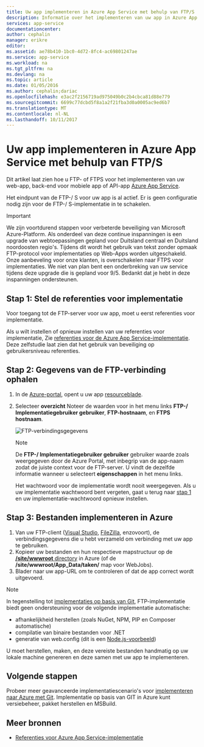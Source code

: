 ```yaml
---
title: Uw app implementeren in Azure App Service met behulp van FTP/S | Microsoft Docs
description: Informatie over het implementeren van uw app in Azure App Service met behulp van de FTP- of FTPS.
services: app-service
documentationcenter: 
author: cephalin
manager: erikre
editor: 
ms.assetid: ae78b410-1bc0-4d72-8fc4-ac69801247ae
ms.service: app-service
ms.workload: na
ms.tgt_pltfrm: na
ms.devlang: na
ms.topic: article
ms.date: 01/05/2016
ms.author: cephalin;dariac
ms.openlocfilehash: e3ac2f2156719ad975049b0c2b4cbca81d88e779
ms.sourcegitcommit: 6699c77dcbd5f8a1a2f21fba3d0a0005ac9ed6b7
ms.translationtype: MT
ms.contentlocale: nl-NL
ms.lasthandoff: 10/11/2017
---
```

# <a name="deploy-your-app-to-azure-app-service-using-ftps"></a>Uw app implementeren in Azure App Service met behulp van FTP/S

Dit artikel laat zien hoe u FTP- of FTPS voor het implementeren van uw web-app, back-end voor mobiele app of API-app [Azure App Service](http://go.microsoft.com/fwlink/?LinkId=529714).

Het eindpunt van de FTP-/ S voor uw app is al actief. Er is geen configuratie nodig zijn voor de FTP-/ S-implementatie in te schakelen.

> [!IMPORTANT]
> We zijn voortdurend stappen voor verbeterde beveiliging van Microsoft Azure-Platform. Als onderdeel van deze continue inspanningen is een upgrade van webtoepassingen gepland voor Duitsland centraal en Duitsland noordoosten regio's. Tijdens dit wordt het gebruik van tekst zonder opmaak FTP-protocol voor implementaties op Web-Apps worden uitgeschakeld. Onze aanbeveling voor onze klanten, is overschakelen naar FTPS voor implementaties. We niet van plan bent een onderbreking van uw service tijdens deze upgrade die is gepland voor 9/5. Bedankt dat je hebt in deze inspanningen ondersteunen.

<a name="step1"></a>
## <a name="step-1-set-deployment-credentials"></a>Stap 1: Stel de referenties voor implementatie

Voor toegang tot de FTP-server voor uw app, moet u eerst referenties voor implementatie. 

Als u wilt instellen of opnieuw instellen van uw referenties voor implementatie, Zie [referenties voor de Azure App Service-implementatie](app-service-deployment-credentials.md). Deze zelfstudie laat zien dat het gebruik van beveiliging op gebruikersniveau referenties.

## <a name="step-2-get-ftp-connection-information"></a>Stap 2: Gegevens van de FTP-verbinding ophalen

1. In de [Azure-portal](https://portal.azure.com), opent u uw app [resourceblade](../azure-resource-manager/resource-group-portal.md#manage-resources).
2. Selecteer **overzicht** Noteer de waarden voor in het menu links **FTP-/ Implementatiegebruiker gebruiker**, **FTP-hostnaam**, en **FTPS hostnaam**. 

    ![FTP-verbindingsgegevens](./media/app-service-deploy-ftp/FTP-Connection-Info.PNG)

    > [!NOTE]
    > De **FTP-/ Implementatiegebruiker gebruiker** gebruiker waarde zoals weergegeven door de Azure Portal, met inbegrip van de app-naam zodat de juiste context voor de FTP-server.
    > U vindt de dezelfde informatie wanneer u selecteert **eigenschappen** in het menu links. 
    >
    > Het wachtwoord voor de implementatie wordt nooit weergegeven. Als u uw implementatie wachtwoord bent vergeten, gaat u terug naar [stap 1](#step1) en uw implementatie-wachtwoord opnieuw instellen.
    >
    >

## <a name="step-3-deploy-files-to-azure"></a>Stap 3: Bestanden implementeren in Azure

1. Van uw FTP-client ([Visual Studio](https://www.visualstudio.com/vs/community/), [FileZilla](https://filezilla-project.org/download.php?type=client), enzovoort), de verbindingsgegevens die u hebt verzameld om verbinding met uw app te gebruiken.
3. Kopieer uw bestanden en hun respectieve mapstructuur op de [ **/site/wwwroot** directory](https://github.com/projectkudu/kudu/wiki/File-structure-on-azure) in Azure (of de **/site/wwwroot/App_Data/taken/** map voor WebJobs).
4. Blader naar uw app-URL om te controleren of dat de app correct wordt uitgevoerd. 

> [!NOTE] 
> In tegenstelling tot [implementaties op basis van Git](app-service-deploy-local-git.md), FTP-implementatie biedt geen ondersteuning voor de volgende implementatie automatische: 
>
> - afhankelijkheid herstellen (zoals NuGet, NPM, PIP en Composer automatische)
> - compilatie van binaire bestanden voor .NET
> - generatie van web.config (dit is een [Node.js-voorbeeld](https://github.com/projectkudu/kudu/wiki/Using-a-custom-web.config-for-Node-apps))
> 
> U moet herstellen, maken, en deze vereiste bestanden handmatig op uw lokale machine genereren en deze samen met uw app te implementeren.
>
>

## <a name="next-steps"></a>Volgende stappen

Probeer meer geavanceerde implementatiescenario's voor [implementeren naar Azure met Git](app-service-deploy-local-git.md). Implementatie op basis van GIT in Azure kunt versiebeheer, pakket herstellen en MSBuild.

## <a name="more-resources"></a>Meer bronnen

* [Referenties voor Azure App Service-implementatie](app-service-deploy-ftp.md)
